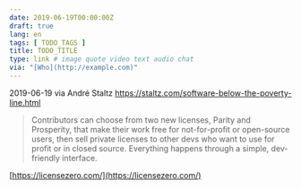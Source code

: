 ```yaml
---
date: 2019-06-19T00:00:00Z
draft: true
lang: en
tags: [ TODO_TAGS ]
title: TODO_TITLE
type: link # image quote video text audio chat
via: "[Who](http://example.com)"
---
```



2019-06-19 via André Staltz
https://staltz.com/software-below-the-poverty-line.html

> Contributors can choose from two new licenses, Parity and Prosperity, that make their work free for not-for-profit or open-source users, then sell private licenses to other devs who want to use for profit or in closed source. Everything happens through a simple, dev-friendly interface.

[https://licensezero.com/](https://licensezero.com/)

